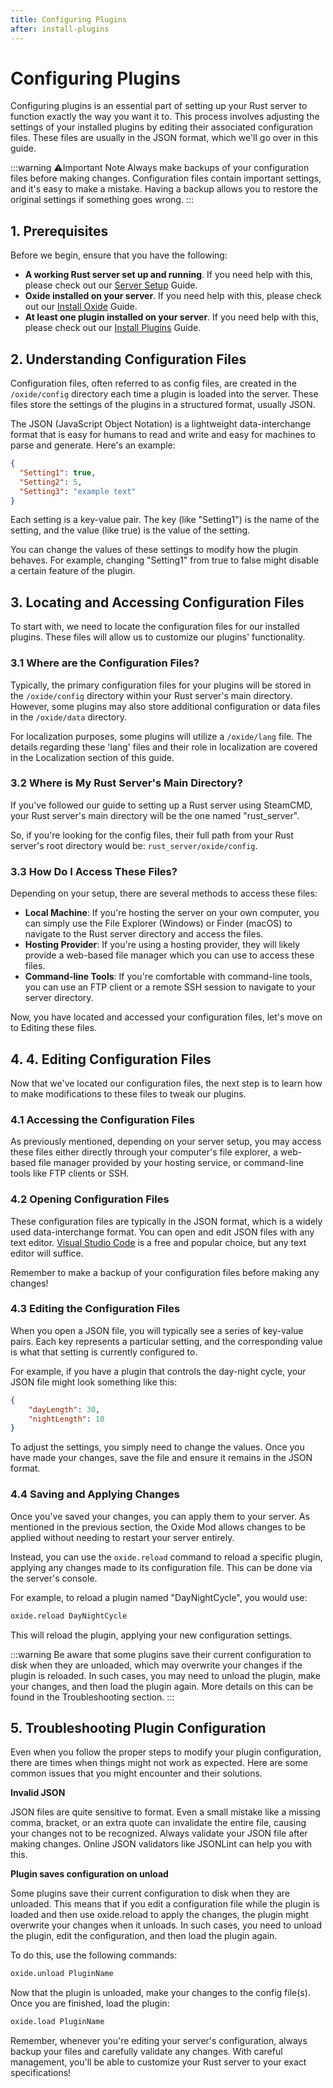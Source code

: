 ```yaml
---
title: Configuring Plugins
after: install-plugins
---
```


# Configuring Plugins

Configuring plugins is an essential part of setting up your Rust server to function exactly the way you want it to. This process involves adjusting the settings of your installed plugins by editing their associated configuration files. These files are usually in the JSON format, which we'll go over in this guide.

:::warning ⚠️Important Note
Always make backups of your configuration files before making changes. Configuration files contain important settings, and it's easy to make a mistake. Having a backup allows you to restore the original settings if something goes wrong.
:::

## 1. Prerequisites

Before we begin, ensure that you have the following:

- **A working Rust server set up and running**. If you need help with this, please check out our [Server Setup](todo_server_setup_linky) Guide.
- **Oxide installed on your server**. If you need help with this, please check out our [Install Oxide](todo_install_oxide_linky) Guide.
- **At least one plugin installed on your server**. If you need help with this, please check out our [Install Plugins](todo_install_plugins_linky) Guide.

## 2. Understanding Configuration Files

Configuration files, often referred to as config files, are created in the `/oxide/config` directory each time a plugin is loaded into the server. These files store the settings of the plugins in a structured format, usually JSON.

The JSON (JavaScript Object Notation) is a lightweight data-interchange format that is easy for humans to read and write and easy for machines to parse and generate. Here's an example:

```json
{
  "Setting1": true,
  "Setting2": 5,
  "Setting3": "example text"
}
```

Each setting is a key-value pair. The key (like "Setting1") is the name of the setting, and the value (like true) is the value of the setting.

You can change the values of these settings to modify how the plugin behaves. For example, changing "Setting1" from true to false might disable a certain feature of the plugin.

## 3. Locating and Accessing Configuration Files

To start with, we need to locate the configuration files for our installed plugins. These files will allow us to customize our plugins' functionality.

### 3.1 Where are the Configuration Files?

Typically, the primary configuration files for your plugins will be stored in the `/oxide/config` directory within your Rust server's main directory. However, some plugins may also store additional configuration or data files in the `/oxide/data` directory.

For localization purposes, some plugins will utilize a `/oxide/lang` file. The details regarding these 'lang' files and their role in localization are covered in the Localization section of this guide.

### 3.2 Where is My Rust Server's Main Directory?

If you've followed our guide to setting up a Rust server using SteamCMD, your Rust server's main directory will be the one named "rust_server".

So, if you're looking for the config files, their full path from your Rust server's root directory would be: `rust_server/oxide/config`.

### 3.3 How Do I Access These Files?

Depending on your setup, there are several methods to access these files:

- **Local Machine**: If you're hosting the server on your own computer, you can simply use the File Explorer (Windows) or Finder (macOS) to navigate to the Rust server directory and access the files.
- **Hosting Provider**: If you're using a hosting provider, they will likely provide a web-based file manager which you can use to access these files.
- **Command-line Tools**: If you're comfortable with command-line tools, you can use an FTP client or a remote SSH session to navigate to your server directory.

Now, you have located and accessed your configuration files, let's move on to Editing these files.

## 4. 4. Editing Configuration Files

Now that we've located our configuration files, the next step is to learn how to make modifications to these files to tweak our plugins.

### 4.1 Accessing the Configuration Files

As previously mentioned, depending on your server setup, you may access these files either directly through your computer's file explorer, a web-based file manager provided by your hosting service, or command-line tools like FTP clients or SSH.

### 4.2 Opening Configuration Files

These configuration files are typically in the JSON format, which is a widely used data-interchange format. You can open and edit JSON files with any text editor. [Visual Studio Code](https://code.visualstudio.com/) is a free and popular choice, but any text editor will suffice.

Remember to make a backup of your configuration files before making any changes!

### 4.3 Editing the Configuration Files

When you open a JSON file, you will typically see a series of key-value pairs. Each key represents a particular setting, and the corresponding value is what that setting is currently configured to.

For example, if you have a plugin that controls the day-night cycle, your JSON file might look something like this:

```json
{
    "dayLength": 30,
    "nightLength": 10
}
```

To adjust the settings, you simply need to change the values. Once you have made your changes, save the file and ensure it remains in the JSON format.

### 4.4 Saving and Applying Changes

Once you've saved your changes, you can apply them to your server. As mentioned in the previous section, the Oxide Mod allows changes to be applied without needing to restart your server entirely.

Instead, you can use the `oxide.reload` command to reload a specific plugin, applying any changes made to its configuration file. This can be done via the server's console.

For example, to reload a plugin named "DayNightCycle", you would use:

```bash
oxide.reload DayNightCycle
```

This will reload the plugin, applying your new configuration settings.

:::warning
Be aware that some plugins save their current configuration to disk when they are unloaded, which may overwrite your changes if the plugin is reloaded. In such cases, you may need to unload the plugin, make your changes, and then load the plugin again. More details on this can be found in the Troubleshooting section.
:::

## 5. Troubleshooting Plugin Configuration

Even when you follow the proper steps to modify your plugin configuration, there are times when things might not work as expected. Here are some common issues that you might encounter and their solutions.

**Invalid JSON**

JSON files are quite sensitive to format. Even a small mistake like a missing comma, bracket, or an extra quote can invalidate the entire file, causing your changes not to be recognized. Always validate your JSON file after making changes. Online JSON validators like JSONLint can help you with this.

**Plugin saves configuration on unload**

Some plugins save their current configuration to disk when they are unloaded. This means that if you edit a configuration file while the plugin is loaded and then use oxide.reload to apply the changes, the plugin might overwrite your changes when it unloads. In such cases, you need to unload the plugin, edit the configuration, and then load the plugin again.

To do this, use the following commands:
```bash
oxide.unload PluginName
```
Now that the plugin is unloaded, make your changes to the config file(s). Once you are finished, load the plugin:
```bash
oxide.load PluginName
```

Remember, whenever you're editing your server's configuration, always backup your files and carefully validate any changes. With careful management, you'll be able to customize your Rust server to your exact specifications!